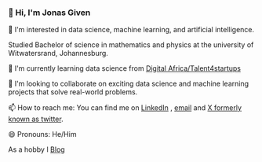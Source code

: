### 👋 Hi, I'm Jonas Given

👀 I'm interested in data science, machine learning, and artificial intelligence. <br/>

Studied Bachelor of science in mathematics and physics at the university of Witwatersrand, Johannesburg.<br/>

🌱 I'm currently learning data science from [Digital Africa/Talent4startups](https://digital-africa.co/en/programmes/talent-4-startups/) <br/>

 💞️ I'm looking to collaborate on exciting data science and machine learning projects that solve real-world problems. <br/>

📫 How to reach me: You can find me on [LinkedIn](https://www.linkedin.com/in/jonas-hlatsjwayo-28010517a/) , [email](jonasgiven18@gmail.com) and [X formerly known as twitter](https://x.com/home). <br/>

 😄 Pronouns: He/Him <br/>
 
As a hobby I [Blog](https://hlatsjwayo.wordpress.com/) <br/>

  

